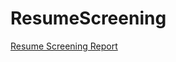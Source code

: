 # ResumeScreening
[Resume Screening Report](https://docs.google.com/document/d/1jBWK4ixPUpZ781fdhklUxfILqGqyXdvpCdKxRVCKiXI)
